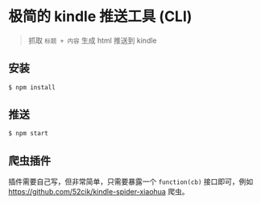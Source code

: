 # 极简的 kindle 推送工具 (CLI)

> 抓取 `标题 + 内容` 生成 html 推送到 kindle

## 安装

``` sh
$ npm install
```

## 推送

``` sh
$ npm start
```

## 爬虫插件

插件需要自己写，但非常简单，只需要暴露一个 `function(cb)` 接口即可，例如 <https://github.com/52cik/kindle-spider-xiaohua> 爬虫。
